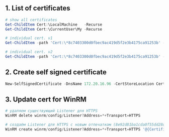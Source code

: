 ## 1. List of certificates

```powershell
# show all certificates
Get-ChildItem Cert:\LocalMachine   -Recurse
Get-ChildItem Cert:\CurrentUser\My -Recurse

# individual cert. v1
Get-ChildItem -path 'Cert:\*8c7403300d0fbec9ac419d5f2e3b4175ca91253b' -Recurse | select subject, NotBefore, notafter, Issuer, Thumbprint, HasPrivateKey, SubjectAlternativeName

# individual cert. v2
Get-ChildItem -path 'Cert:\*8c7403300d0fbec9ac419d5f2e3b4175ca91253b' -Recurse | Format-List -Property *
```

## 2. Create self signed certificate

```powershell
New-SelfSignedCertificate -DnsName 172.20.16.96 -CertStoreLocation Cert:\LocalMachine\My
```

## 3. Update cert for WinRM

```powershell
# удаляем существующий Listener для HTTPS
WinRM delete winrm/config/Listener?Address=*+Transport=HTTPS

# создаём Listener для HTTPS с новым отпечатком (8e92d81ba1cda0f55dd28d3e854768aa87201545)
WinRM create winrm/config/Listener?Address=*+Transport=HTTPS '@{CertificateThumbprint="8e92d81ba1cda0f55dd28d3e854768aa87201545"}'
```
